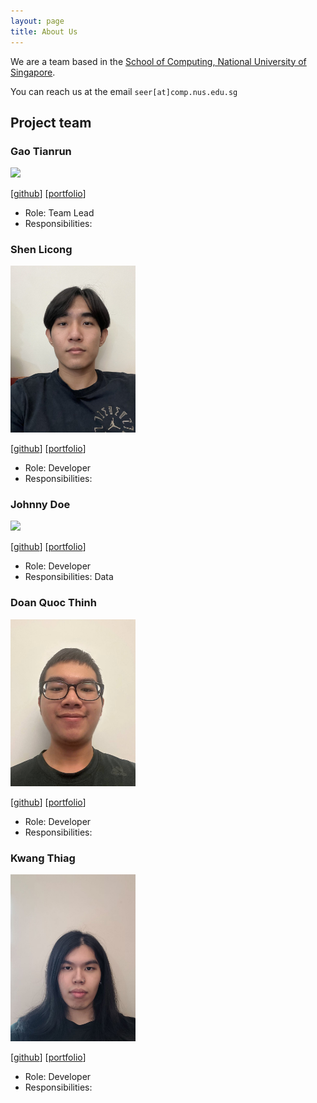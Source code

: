 ```yaml
---
layout: page
title: About Us
---
```


We are a team based in the [School of Computing, National University of Singapore](http://www.comp.nus.edu.sg).

You can reach us at the email `seer[at]comp.nus.edu.sg`

## Project team

### Gao Tianrun

<img src="images/tianrun.png" width="200px">

[[github](https://github.com/trgao)]
[[portfolio](team/trgao.md)]

* Role: Team Lead
* Responsibilities: 

### Shen Licong

<img src="images/Licong.png" width="200px">

[[github](http://github.com/licongshen12)]
[[portfolio](team/licongshen12.md)]

* Role: Developer
* Responsibilities: 

### Johnny Doe

<img src="images/johndoe.png" width="200px">

[[github](http://github.com/johndoe)]
[[portfolio](team/dinde2004.md)]

* Role: Developer
* Responsibilities: Data

### Doan Quoc Thinh

<img src="images/dinde2004.png" width="200px">

[[github](http://github.com/dinde2004)]
[[portfolio](team/dinde2004.md)]

* Role: Developer
* Responsibilities: 

### Kwang Thiag

<img src="images/kwangthiag.png" width="200px">

[[github](http://github.com/kwangthiag)]
[[portfolio](team/kwangthiag.md)]

* Role: Developer
* Responsibilities: 
